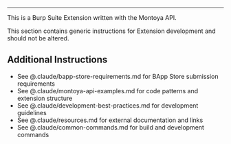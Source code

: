 ---

This is a Burp Suite Extension written with the Montoya API. 

This section contains generic instructions for Extension development and should not be altered.

## Additional Instructions

- See @.claude/bapp-store-requirements.md for BApp Store submission requirements
- See @.claude/montoya-api-examples.md for code patterns and extension structure
- See @.claude/development-best-practices.md for development guidelines
- See @.claude/resources.md for external documentation and links
- See @.claude/common-commands.md for build and development commands